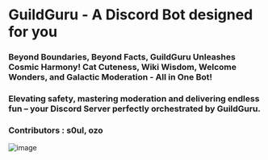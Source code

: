 # GuildGuru - A Discord Bot designed for you

<h3>Beyond Boundaries, Beyond Facts, GuildGuru Unleashes Cosmic Harmony! Cat Cuteness, Wiki Wisdom, Welcome Wonders, and Galactic Moderation - All in One Bot!</h3>
<h3>Elevating safety, mastering moderation and delivering endless fun – your Discord Server perfectly orchestrated by GuildGuru.</h3>

### Contributors : s0ul, ozo

![image](https://github.com/selimozo/guildguru/assets/145379138/4bf2d71f-45ef-4c58-9cbf-042fdb3caaf5)
